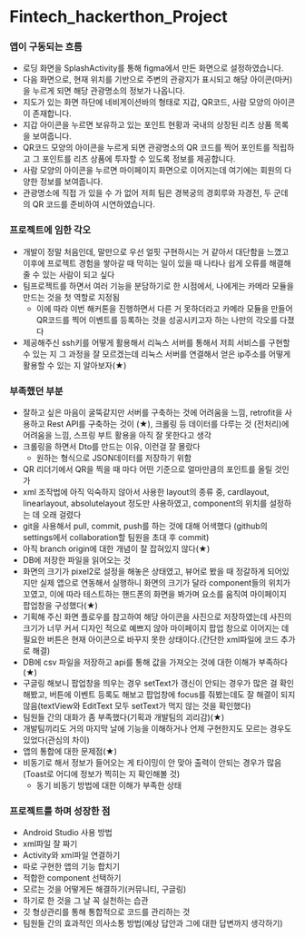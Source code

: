 # Fintech_hackerthon_Project

### 앱이 구동되는 흐름
- 로딩 화면을 SplashActivity를 통해 figma에서 만든 화면으로 설정하였습니다.
- 다음 화면으로, 현재 위치를 기반으로 주변의 관광지가 표시되고 해당 아이콘(마커)을 누르게 되면 해당 관광명소의 정보가 나옵니다. 
- 지도가 있는 화면 하단에 네비게이션바의 형태로 지갑, QR코드, 사람 모양의 아이콘이 존재합니다.
- 지갑 아이콘을 누르면 보유하고 있는 포인트 현황과 국내의 상장된 리츠 상품 목록을 보여줍니다.
- QR코드 모양의 아이콘을 누르게 되면 관광명소의 QR 코드를 찍어 포인트를 적립하고 그 포인트를 리츠 상품에 투자할 수 있도록 정보를 제공합니다.
- 사람 모양의 아이콘을 누르면 마이페이지 화면으로 이어지는데 여기에는 회원의 다양한 정보를 보여줍니다.
- 관광명소에 직접 가 있을 수 가 없어 저희 팀은 경복궁의 경회루와 자경전, 두 군데의 QR 코드를 준비하여 시연하였습니다.

### 프로젝트에 임한 각오
- 개발이 정말 처음인데, 말만으로 우선 얼핏 구현하시는 거 같아서 대단함을 느꼈고 이후에 프로젝트 경험을 쌓아갈 때
막히는 일이 있을 때 나타나 쉽게 오류를 해결해 줄 수 있는 사람이 되고 싶다
- 팀프로젝트를 하면서 여러 기능을 분담하기로 한 시점에서, 나에게는 카메라 모듈을 만드는 것을 첫 역할로 지정됨
    - 이에 따라 이번 해커톤을 진행하면서 다른 거 못하더라고 카메라 모듈을 만들어 QR코드를 찍어 이벤트를 등록하는 것을
성공시키고자 하는 나만의 각오를 다졌다
- 제공해주신 ssh키를 어떻게 활용해서 리눅스 서버를 통해서 저희 서비스를 구현할 수 있는 지 그 과정을 잘 모르겠는데 리눅스 서버를 
연결해서 얻은 ip주소를 어떻게 활용할 수 있는 지 알아보자(★)

### 부족했던 부분
- 잘하고 싶은 마음이 굴뚝같지만 서버를 구축하는 것에 어려움을 느낌, retrofit을 사용하고 Rest API를 구축하는 것이 (★), 크롤링 등 데이터를 다루는 것
(전처리)에 어려움을 느낌, 스프링 부트 활용을 아직 잘 못한다고 생각
- 크롤링을 하면서 Dto를 만드는 이유, 이런걸 잘 몰랐다
    - 원하는 형식으로 JSON데이터를 저장하기 위함
- QR 리더기에서 QR을 찍을 때 마다 어떤 기준으로 얼마만큼의 포인트를 올릴 것인 가
- xml 조작법에 아직 익숙하지 않아서 사용한 layout의 종류 중, cardlayout, linearlayout, absolutelayout 정도만 사용하였고, 
component의 위치를 설정하는 데 오래 걸렸다
- git을 사용해서 pull, commit, push를 하는 것에 대해 어색했다 (github의 settings에서 collaboration할 팀원을 초대 후 commit)
- 아직 branch origin에 대한 개념이 잘 잡혀있지 않다(★)
- DB에 저장한 파일을 읽어오는 것
- 화면의 크기가 pixel2로 설정을 해놓은 상태였고, 뷰어로 봤을 때 정갈하게 되어있지만 실제 앱으로 연동해서 실행하니 화면의 크기가 달라
component들의 위치가 꼬였고, 이에 따라 테스트하는 핸드폰의 화면을 봐가며 요소를 움직여 마이페이지 팝업창을 구성했다(★)
- 기획해 주신 화면 플로우를 참고하여 해당 아이콘을 사진으로 저장하였는데 사진의 크기가 너무 커서 디자인 적으로 예쁘지 않아 마이페이지
팝업 창으로 이어지는 데 필요한 버튼은 현재 아이콘으로 바꾸지 못한 상태이다.(간단한 xml파일에 코드 추가로 해결)
- DB에 csv 파일을 저장하고 api를 통해 값을 가져오는 것에 대한 이해가 부족하다(★)
- 구글링 해보니 팝업창을 띄우는 경우 setText가 갱신이 안되는 경우가 많은 걸 확인해봤고, 버튼에 이벤트 등록도 해보고 팝업창에 focus를 줘봤는데도
잘 해결이 되지 않음(textView와 EditText 모두 setText가 먹지 않는 것을 확인했다)
- 팀원들 간의 대화가 좀 부족했다(기획과 개발팀의 괴리감)(★)
- 개발팀끼리도 거의 마지막 날에 기능을 이해하거나 언제 구현한지도 모르는 경우도 있었다(관심의 차이)
- 앱의 통합에 대한 문제점(★)
- 비동기로 해서 정보가 들어오는 게 타이밍이 안 맞아 출력이 안되는 경우가 많음(Toast로 어디에 정보가 찍히는 지 확인해볼 것)
    - 동기 비동기 방법에 대한 이해가 부족한 상태
    
### 프로젝트를 하며 성장한 점
- Android Studio 사용 방법
- xml파일 잘 짜기
- Activity와 xml파일 연결하기
- 따로 구현한 앱의 기능 합치기
- 적합한 component 선택하기
- 모르는 것을 어떻게든 해결하기(커뮤니티, 구글링)
- 하기로 한 것을 그 날 꼭 실천하는 습관
- 깃 형상관리를 통해 통합적으로 코드를 관리하는 것
- 팀원들 간의 효과적인 의사소통 방법(예상 답안과 그에 대한 답변까지 생각하기)
